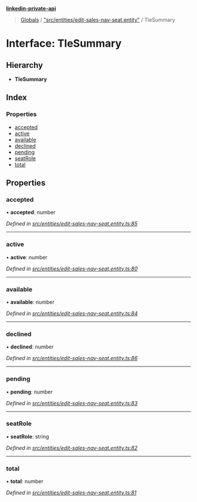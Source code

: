 **[linkedin-private-api](../README.md)**

> [Globals](../globals.md) / ["src/entities/edit-sales-nav-seat.entity"](../modules/_src_entities_edit_sales_nav_seat_entity_.md) / TleSummary

# Interface: TleSummary

## Hierarchy

* **TleSummary**

## Index

### Properties

* [accepted](_src_entities_edit_sales_nav_seat_entity_.tlesummary.md#accepted)
* [active](_src_entities_edit_sales_nav_seat_entity_.tlesummary.md#active)
* [available](_src_entities_edit_sales_nav_seat_entity_.tlesummary.md#available)
* [declined](_src_entities_edit_sales_nav_seat_entity_.tlesummary.md#declined)
* [pending](_src_entities_edit_sales_nav_seat_entity_.tlesummary.md#pending)
* [seatRole](_src_entities_edit_sales_nav_seat_entity_.tlesummary.md#seatrole)
* [total](_src_entities_edit_sales_nav_seat_entity_.tlesummary.md#total)

## Properties

### accepted

•  **accepted**: number

*Defined in [src/entities/edit-sales-nav-seat.entity.ts:85](https://github.com/cosiall/linkedin-private-api/blob/e4e3ce2/src/entities/edit-sales-nav-seat.entity.ts#L85)*

___

### active

•  **active**: number

*Defined in [src/entities/edit-sales-nav-seat.entity.ts:80](https://github.com/cosiall/linkedin-private-api/blob/e4e3ce2/src/entities/edit-sales-nav-seat.entity.ts#L80)*

___

### available

•  **available**: number

*Defined in [src/entities/edit-sales-nav-seat.entity.ts:84](https://github.com/cosiall/linkedin-private-api/blob/e4e3ce2/src/entities/edit-sales-nav-seat.entity.ts#L84)*

___

### declined

•  **declined**: number

*Defined in [src/entities/edit-sales-nav-seat.entity.ts:86](https://github.com/cosiall/linkedin-private-api/blob/e4e3ce2/src/entities/edit-sales-nav-seat.entity.ts#L86)*

___

### pending

•  **pending**: number

*Defined in [src/entities/edit-sales-nav-seat.entity.ts:83](https://github.com/cosiall/linkedin-private-api/blob/e4e3ce2/src/entities/edit-sales-nav-seat.entity.ts#L83)*

___

### seatRole

•  **seatRole**: string

*Defined in [src/entities/edit-sales-nav-seat.entity.ts:82](https://github.com/cosiall/linkedin-private-api/blob/e4e3ce2/src/entities/edit-sales-nav-seat.entity.ts#L82)*

___

### total

•  **total**: number

*Defined in [src/entities/edit-sales-nav-seat.entity.ts:81](https://github.com/cosiall/linkedin-private-api/blob/e4e3ce2/src/entities/edit-sales-nav-seat.entity.ts#L81)*
